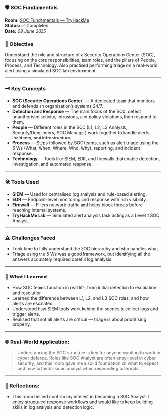 ### 🛡️ SOC Fundamentals

**Room:** [SOC Fundamentals — TryHackMe](https://tryhackme.com/room/socfundamentals)  
**Status:** ✅ Completed  
**Date:** *08 June 2025* 

### 🎯 Objective
Understand the role and structure of a Security Operations Center (SOC), focusing on the core responsibilities, team roles, and the pillars of People, Process, and Technology. Also practised performing triage on a real-world alert using a simulated SOC lab environment.

---

### 🗝️ Key Concepts  
- **SOC (Security Operations Center)** — A dedicated team that monitors and defends an organisation’s systems 24/7.  
- **Detection and Response** — The main focus of the SOC: detect unauthorised activity, intrusions, and policy violations, then respond to them.  
- **People** — Different roles in the SOC (L1, L2, L3 Analysts, Security/Dengineers, SOC Manager) work together to handle alerts, incidents, and infrastructure.  
- **Process** — Steps followed by SOC teams, such as alert triage using the 5 Ws (What, When, Where, Who, Why), reporting, and incident response.  
- **Technology** — Tools like SIEM, EDR, and firewalls that enable detection, investigation, and automated response.

---

### 🛠️ Tools Used
- **SIEM** — Used for centralised log analysis and rule-based alerting.  
- **EDR** — Endpoint-level monitoring and response with rich visibility.  
- **Firewall** — Filters network traffic and helps block threats before reaching internal systems.  
- **TryHackMe Lab** — Simulated alert analysis task acting as a Level 1 SOC Analyst.

---

### ⚠️ Challenges Faced
- Took time to fully understand the SOC hierarchy and who handles what.
- Triage using the 5 Ws was a good framework, but identifying all the answers accurately required careful log analysis.

---

### 🧠 What I Learned
- How SOC teams function in real life, from initial detection to escalation and resolution.
- Learned the difference between L1, L2, and L3 SOC roles, and how alerts are escalated.
- Understood how SIEM tools work behind the scenes to collect logs and trigger alerts.
- Realised that not all alerts are critical — triage is about prioritising properly.

---

### 🌐 Real-World Application:
> Understanding the SOC structure is key for anyone wanting to work in cyber defence. Roles like SOC Analyst are often entry-level in cyber security, and this room gave me a solid foundation on what to expect and how to think like an analyst when responding to threats.

---

### 💭 Reflections:
- This room helped confirm my interest in becoming a SOC Analyst. I enjoy structured response workflows and would like to keep building skills in log analysis and detection logic. 
